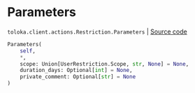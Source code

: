 # Parameters
`toloka.client.actions.Restriction.Parameters` | [Source code](https://github.com/Toloka/toloka-kit/blob/v1.1.4/src/client/actions.py#L52)

```python
Parameters(
    self,
    *,
    scope: Union[UserRestriction.Scope, str, None] = None,
    duration_days: Optional[int] = None,
    private_comment: Optional[str] = None
)
```

